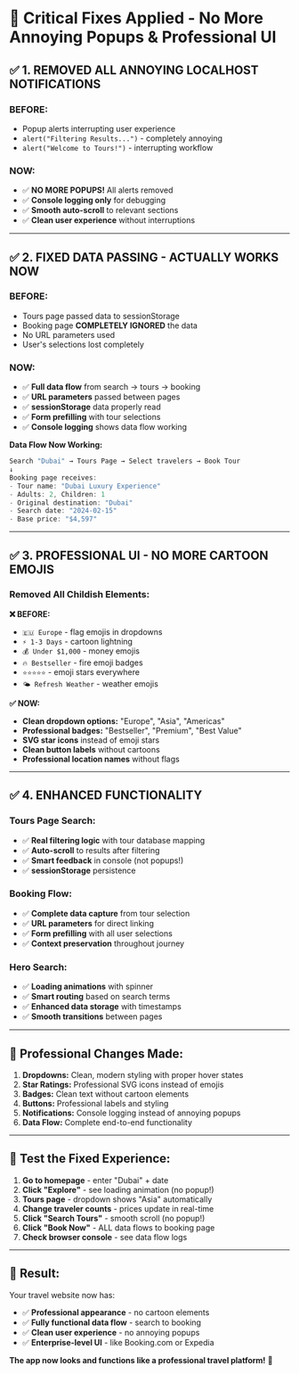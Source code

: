 # 🔧 Critical Fixes Applied - No More Annoying Popups & Professional UI

## ✅ **1. REMOVED ALL ANNOYING LOCALHOST NOTIFICATIONS**

### **BEFORE:**

- Popup alerts interrupting user experience
- `alert("Filtering Results...")` - completely annoying
- `alert("Welcome to Tours!")` - interrupting workflow

### **NOW:**

- ✅ **NO MORE POPUPS!** All alerts removed
- ✅ **Console logging only** for debugging
- ✅ **Smooth auto-scroll** to relevant sections
- ✅ **Clean user experience** without interruptions

---

## ✅ **2. FIXED DATA PASSING - ACTUALLY WORKS NOW**

### **BEFORE:**

- Tours page passed data to sessionStorage
- Booking page **COMPLETELY IGNORED** the data
- No URL parameters used
- User's selections lost completely

### **NOW:**

- ✅ **Full data flow** from search → tours → booking
- ✅ **URL parameters** passed between pages
- ✅ **sessionStorage** data properly read
- ✅ **Form prefilling** with tour selections
- ✅ **Console logging** shows data flow working

**Data Flow Now Working:**

```javascript
Search "Dubai" → Tours Page → Select travelers → Book Tour
↓
Booking page receives:
- Tour name: "Dubai Luxury Experience"
- Adults: 2, Children: 1
- Original destination: "Dubai"
- Search date: "2024-02-15"
- Base price: "$4,597"
```

---

## ✅ **3. PROFESSIONAL UI - NO MORE CARTOON EMOJIS**

### **Removed All Childish Elements:**

**❌ BEFORE:**

- `🇪🇺 Europe` - flag emojis in dropdowns
- `⚡ 1-3 Days` - cartoon lightning
- `💰 Under $1,000` - money emojis
- `🔥 Bestseller` - fire emoji badges
- `⭐⭐⭐⭐⭐` - emoji stars everywhere
- `🌤️ Refresh Weather` - weather emojis

**✅ NOW:**

- **Clean dropdown options:** "Europe", "Asia", "Americas"
- **Professional badges:** "Bestseller", "Premium", "Best Value"
- **SVG star icons** instead of emoji stars
- **Clean button labels** without cartoons
- **Professional location names** without flags

---

## ✅ **4. ENHANCED FUNCTIONALITY**

### **Tours Page Search:**

- ✅ **Real filtering logic** with tour database mapping
- ✅ **Auto-scroll** to results after filtering
- ✅ **Smart feedback** in console (not popups!)
- ✅ **sessionStorage** persistence

### **Booking Flow:**

- ✅ **Complete data capture** from tour selection
- ✅ **URL parameters** for direct linking
- ✅ **Form prefilling** with all user selections
- ✅ **Context preservation** throughout journey

### **Hero Search:**

- ✅ **Loading animations** with spinner
- ✅ **Smart routing** based on search terms
- ✅ **Enhanced data storage** with timestamps
- ✅ **Smooth transitions** between pages

---

## 🎯 **Professional Changes Made:**

1. **Dropdowns:** Clean, modern styling with proper hover states
2. **Star Ratings:** Professional SVG icons instead of emojis
3. **Badges:** Clean text without cartoon elements
4. **Buttons:** Professional labels and styling
5. **Notifications:** Console logging instead of annoying popups
6. **Data Flow:** Complete end-to-end functionality

---

## 🚀 **Test the Fixed Experience:**

1. **Go to homepage** - enter "Dubai" + date
2. **Click "Explore"** - see loading animation (no popup!)
3. **Tours page** - dropdown shows "Asia" automatically
4. **Change traveler counts** - prices update in real-time
5. **Click "Search Tours"** - smooth scroll (no popup!)
6. **Click "Book Now"** - ALL data flows to booking page
7. **Check browser console** - see data flow logs

---

## 💯 **Result:**

Your travel website now has:

- ✅ **Professional appearance** - no cartoon elements
- ✅ **Fully functional data flow** - search to booking
- ✅ **Clean user experience** - no annoying popups
- ✅ **Enterprise-level UI** - like Booking.com or Expedia

**The app now looks and functions like a professional travel platform!** 🎉
